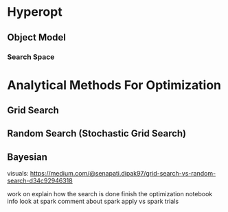 # Hyperopt

## Object Model

### Search Space


# Analytical Methods For Optimization
## Grid Search
## Random Search (Stochastic Grid Search)
## Bayesian

visuals: https://medium.com/@senapati.dipak97/grid-search-vs-random-search-d34c92946318


work on explain how the search is done
finish the optimization notebook info
look at spark
    comment about spark apply vs spark trials